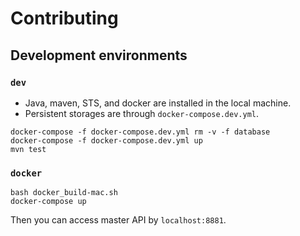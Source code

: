 # Contributing

## Development environments

### `dev`

* Java, maven, STS, and docker are installed in the local machine.
* Persistent storages are through `docker-compose.dev.yml`.

```
docker-compose -f docker-compose.dev.yml rm -v -f database
docker-compose -f docker-compose.dev.yml up
mvn test
```

### `docker`

```
bash docker_build-mac.sh
docker-compose up
```

Then you can access master API by `localhost:8881`.
